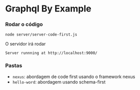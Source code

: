 # Graphql By Example

### Rodar o código

```
node server/server-code-first.js
```

O servidor irá rodar

`Server runnning at http://localhost:9000/`

### Pastas

- `nexus`: abordagem de code first usando o framework nexus
- `hello-word`: abordagem usando schema-first
